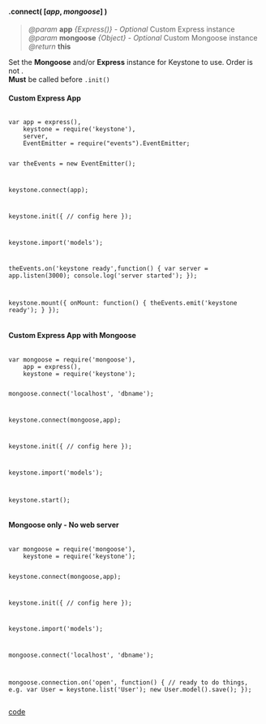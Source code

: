#### .connect( [_app_, _mongoose_] )
> *@param* **app** _{Express()}_ - _Optional_ Custom Express instance  
> *@param* **mongoose** _{Object}_ - _Optional_ Custom Mongoose instance  
> _@return_ **this** 
  

Set the **Mongoose** and/or **Express** instance for Keystone to use.  Order is not .  
**Must** be called before `.init()`
<div class="code-header"> <h4>Custom Express App </h4></div><pre class=" language-javascript"><code class="language-javascript">
var app = express(),
    keystone = require('keystone'),
    server,
    EventEmitter = require("events").EventEmitter;
	
var theEvents = new EventEmitter();

keystone.connect(app);

keystone.init({
    // config here
});

keystone.import('models');

theEvents.on('keystone ready',function() {
	var server = app.listen(3000);
	console.log('server started');
});

keystone.mount({
		onMount: function() {
        	theEvents.emit('keystone ready');
        }
});
</code></pre>

<div class="code-header"> <h4> Custom Express App with Mongoose </h4></div><pre class=" language-javascript"><code class=" language-javascript">
var mongoose = require('mongoose'),
    app = express(),
    keystone = require('keystone');

mongoose.connect('localhost', 'dbname');

keystone.connect(mongoose,app);

keystone.init({
    // config here
});

keystone.import('models');

keystone.start();
</code></pre>

<div class="code-header"> <h4> Mongoose only - No web server </h4></div><pre class=" language-javascript"><code class=" language-javascript">
var mongoose = require('mongoose'),
    keystone = require('keystone');

keystone.connect(mongoose,app);

keystone.init({
    // config here
});

keystone.import('models');

mongoose.connect('localhost', 'dbname');

mongoose.connection.on('open', function() {
    // ready to do things, e.g.
    var User = keystone.list('User');
    new User.model().save();
});
</code></pre>

<div class="code-header addGitHubLink" data-file="lib/core/connect.js"> <a href="#" class="loadCode"> code</a> </div><pre class=" language-javascript hideCode api"></pre> 
